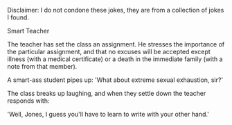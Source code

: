 Disclaimer: I do not condone these jokes, they are from a collection of jokes I found.

Smart Teacher

The teacher has set the class an assignment. He stresses the importance of the particular assignment, and that no excuses will be accepted except illness (with a medical certificate) or a death in the immediate family (with a note from that member). 

A smart-ass student pipes up: 'What about extreme sexual exhaustion, sir?' 

The class breaks up laughing, and when they settle down the teacher responds with: 

'Well, Jones, I guess you'll have to learn to write with your other hand.'

